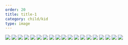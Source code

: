 ```yaml
---
order: 20
title: title-1
category: child/kid
type: image
---
```


![](../../static/images/kid-victory-chap2-1.webp)
![](../../static/images/kid-victory-chap2-2.webp)
![](../../static/images/kid-victory-chap2-3.webp)
![](../../static/images/kid-victory-chap2-4.webp)
![](../../static/images/kid-victory-chap2-5.webp)
![](../../static/images/kid-victory-chap2-6.webp)
![](../../static/images/kid-victory-chap2-7.webp)
![](../../static/images/kid-victory-chap2-8.webp)
![](../../static/images/kid-victory-chap2-9.webp)
![](../../static/images/kid-victory-chap2-10.webp)
![](../../static/images/kid-victory-chap2-11.webp)
![](../../static/images/kid-victory-chap2-12.webp)
![](../../static/images/kid-victory-chap2-13.webp)
![](../../static/images/kid-victory-chap2-14.webp)
![](../../static/images/kid-victory-chap2-15.webp)
![](../../static/images/kid-victory-chap2-16.webp)
![](../../static/images/kid-victory-chap2-17.webp)
![](../../static/images/kid-victory-chap2-18.webp)
![](../../static/images/kid-victory-chap2-19.webp)